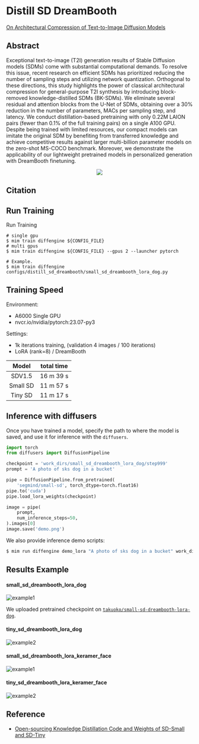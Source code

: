 # Distill SD DreamBooth

[On Architectural Compression of Text-to-Image Diffusion Models](https://arxiv.org/abs/2305.15798)

## Abstract

Exceptional text-to-image (T2I) generation results of Stable Diffusion models (SDMs) come with substantial computational demands. To resolve this issue, recent research on efficient SDMs has prioritized reducing the number of sampling steps and utilizing network quantization. Orthogonal to these directions, this study highlights the power of classical architectural compression for general-purpose T2I synthesis by introducing block-removed knowledge-distilled SDMs (BK-SDMs). We eliminate several residual and attention blocks from the U-Net of SDMs, obtaining over a 30% reduction in the number of parameters, MACs per sampling step, and latency. We conduct distillation-based pretraining with only 0.22M LAION pairs (fewer than 0.1% of the full training pairs) on a single A100 GPU. Despite being trained with limited resources, our compact models can imitate the original SDM by benefiting from transferred knowledge and achieve competitive results against larger multi-billion parameter models on the zero-shot MS-COCO benchmark. Moreover, we demonstrate the applicability of our lightweight pretrained models in personalized generation with DreamBooth finetuning.

<div align=center>
<img src="https://github.com/okotaku/diffengine/assets/24734142/253c0dfb-fa1c-4cbf-81c0-9d6948d40413"/>
</div>

## Citation

## Run Training

Run Training

```
# single gpu
$ mim train diffengine ${CONFIG_FILE}
# multi gpus
$ mim train diffengine ${CONFIG_FILE} --gpus 2 --launcher pytorch

# Example.
$ mim train diffengine configs/distill_sd_dreambooth/small_sd_dreambooth_lora_dog.py
```

## Training Speed

Environment:

- A6000 Single GPU
- nvcr.io/nvidia/pytorch:23.07-py3

Settings:

- 1k iterations training, (validation 4 images / 100 iterations)
- LoRA (rank=8) / DreamBooth

|  Model   | total time |
| :------: | :--------: |
|  SDV1.5  | 16 m 39 s  |
| Small SD | 11 m 57 s  |
| Tiny SD  | 11 m 17 s  |

## Inference with diffusers

Once you have trained a model, specify the path to where the model is saved, and use it for inference with the `diffusers`.

```py
import torch
from diffusers import DiffusionPipeline

checkpoint = 'work_dirs/small_sd_dreambooth_lora_dog/step999'
prompt = 'A photo of sks dog in a bucket'

pipe = DiffusionPipeline.from_pretrained(
    'segmind/small-sd', torch_dtype=torch.float16)
pipe.to('cuda')
pipe.load_lora_weights(checkpoint)

image = pipe(
    prompt,
    num_inference_steps=50,
).images[0]
image.save('demo.png')
```

We also provide inference demo scripts:

```bash
$ mim run diffengine demo_lora "A photo of sks dog in a bucket" work_dirs/small_sd_dreambooth_lora_dog/step999 --sdmodel segmind/small-sd
```

## Results Example

#### small_sd_dreambooth_lora_dog

![example1](https://github.com/okotaku/diffengine/assets/24734142/9fa0bf8a-34f2-4e74-88b8-f33e249520e2)

We uploaded pretrained checkpoint on [`takuoko/small-sd-dreambooth-lora-dog`](https://huggingface.co/takuoko/small-sd-dreambooth-lora-dog).

#### tiny_sd_dreambooth_lora_dog

![example2](https://github.com/okotaku/diffengine/assets/24734142/dcb3ff5b-995e-44bc-885c-6ed050eea24d)

#### small_sd_dreambooth_lora_keramer_face

![example1](https://github.com/okotaku/diffengine/assets/24734142/ddbb2e54-f8be-46a6-a7ab-5bfb54bd29e6)

#### tiny_sd_dreambooth_lora_keramer_face

![example2](https://github.com/okotaku/diffengine/assets/24734142/45e46061-a0c2-4396-b0fd-1aab36c2e4e5)

## Reference

- [Open-sourcing Knowledge Distillation Code and Weights of SD-Small and SD-Tiny](https://huggingface.co/blog/sd_distillation)
